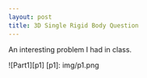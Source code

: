 ```yaml
---
layout: post
title: 3D Single Rigid Body Question
---
```

An interesting problem I had in class.

![Part1][p1]
[p1]: img/p1.png
